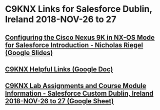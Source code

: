 # C9KNX Links for Salesforce Dublin, Ireland 2018-NOV-26 to 27

## [Configuring the Cisco Nexus 9K in NX-OS Mode for Salesforce Introduction - Nicholas Riegel (Google Slides)](https://docs.google.com/presentation/d/1KTYoAuLygyVfQ3dHTvbA99EOABcYTlA-Povhbbs1XpA/edit?usp=sharing)

## [C9KNX Helpful Links (Google Doc)](https://docs.google.com/document/d/1riftN33rQuah1p45T0-_xPom0jRWXl6M4CGxUeVM3_w/edit?usp=sharing)

## [C9KNX Lab Assignments and Course Module Information - Salesforce Custom Dublin, Ireland 2018-NOV-26 to 27 (Google Sheet)](https://docs.google.com/spreadsheets/d/1dlfEH-FUfAkiHYUsbuMLcw1KW_O16ftzvPcCCQGoRc4/edit?usp=sharing)
